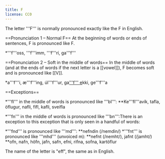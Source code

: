 ```yaml
---
title: F
license: CC0
---
```


The letter '''F''' is normally pronounced exactly like the F in English.

==Pronunciation 1 – Normal F==
At the beginning of words or ends of sentences, F is pronounced like F.

*'''f'''oss, '''f'''imm, '''f'''rí, ga'''f'''

==Pronunciation 2 – Soft in the middle of words==
In the middle of words (and at the ends of words if the next letter is a [[vowel]]), F becomes soft and is pronounced like [[V]].

*a'''f'''i, æ'''f'''ing, úl'''f'''ur, ga<u>'''f''' e</u>kki, ge'''f'''a

==Exceptions==

*'''fl''' in the middle of words is pronounced like '''bl''':
**Ke'''fl'''avík, tafla, öflugur, nafli, fífl, kafli, sveifla

*'''fn''' in the middle of words is pronounced like '''bn''':<ref group="note">There is an exception to this exception that is only seen in a handful of words:

*'''fnd''' is pronounced like '''md''':
**nefndin (/nemdin/)
*'''fnt''' is pronounced like '''mhd''' (unvoiced m):
**nefnt (/nemht/), jafnt (/jamht/)
</ref>
**ofn, nafn, höfn, jafn, safn, efni, rifna, sofna, kartöflur

The name of the letter is "eff", the same as in English.

